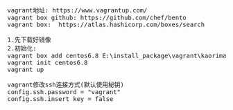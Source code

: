 <pre>
vagrant地址: https://www.vagrantup.com/
vagrant box github: https://github.com/chef/bento
vagrant box:  https://atlas.hashicorp.com/boxes/search

1.先下载好镜像
2.初始化:
vagrant box add centos6.8 E:\install_package\vagrant\kaorimatzcentos-6.8-x86_64
vagrant init centos6.8
vagrant up

vagrant修改ssh连接方式(默认使用秘钥)
config.ssh.password = "vagrant"
config.ssh.insert_key = false
</pre>
